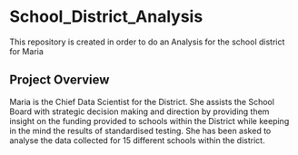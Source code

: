 # School_District_Analysis
This repository is created in order to do an Analysis for the school district for Maria
## Project Overview
Maria is the Chief Data Scientist for the District. She assists the School Board with strategic decision making and direction by providing them insight on the funding provided to schools within the District while keeping in the mind the results of standardised testing.
She has been asked to analyse the data collected for 15 different schools within the district.
